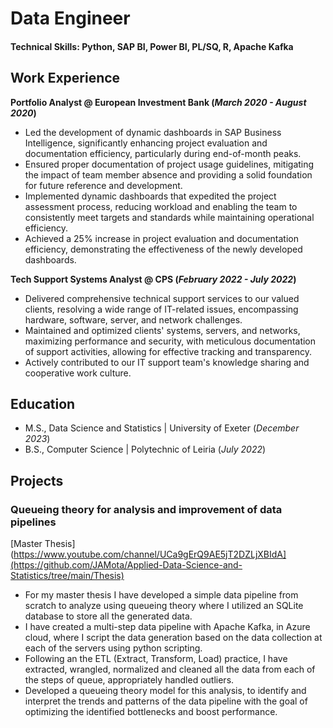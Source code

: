 # Data Engineer

#### Technical Skills: Python, SAP BI, Power BI, PL/SQ, R, Apache Kafka

## Work Experience
**Portfolio Analyst @ European Investment Bank (_March 2020 - August 2020_)**
- Led the development of dynamic dashboards in SAP Business Intelligence, significantly enhancing project evaluation and documentation efficiency, particularly during end-of-month peaks. 
-	Ensured proper documentation of project usage guidelines, mitigating the impact of team member absence and providing a solid foundation for future reference and development.
-	Implemented dynamic dashboards that expedited the project assessment process, reducing workload and enabling the team to consistently meet targets and standards while maintaining operational efficiency. 
-	Achieved a 25% increase in project evaluation and documentation efficiency, demonstrating the effectiveness of the newly developed dashboards.


**Tech Support Systems Analyst @ CPS (_February 2022 - July 2022_)**
-	Delivered comprehensive technical support services to our valued clients, resolving a wide range of IT-related issues, encompassing hardware, software, server, and network challenges. 
-	Maintained and optimized clients' systems, servers, and networks, maximizing performance and security, with meticulous documentation of support activities, allowing for effective tracking and transparency. 
-	Actively contributed to our IT support team's knowledge sharing and cooperative work culture.

## Education					       		
- M.S., Data Science and Statistics	| University of Exeter (_December 2023_)	 			        		
- B.S., Computer Science | Polytechnic of Leiria (_July 2022_)

## Projects
### Queueing theory for analysis and improvement of data pipelines

[Master Thesis](https://www.youtube.com/channel/UCa9gErQ9AE5jT2DZLjXBIdA](https://github.com/JAMota/Applied-Data-Science-and-Statistics/tree/main/Thesis)
- For my master thesis I have developed a simple data pipeline from scratch to analyze using queueing theory where I
utilized an SQLite database to store all the generated data.
- I have created a multi-step data pipeline with Apache Kafka, in Azure cloud, where I script the data generation based
on the data collection at each of the servers using python scripting.
- Following an the ETL (Extract, Transform, Load) practice, I have extracted, wrangled, normalized and cleaned all the
data from each of the steps of queue, appropriately handled outliers.
- Developed a queueing theory model for this analysis, to identify and interpret the trends and patterns of the data
pipeline with the goal of optimizing the identified bottlenecks and boost performance.

<!-- ### project 2 -->

<!--
**JAMota/JAMota** is a ✨ _special_ ✨ repository because its `README.md` (this file) appears on your GitHub profile.

Here are some ideas to get you started:

- 🔭 I’m currently working on ...
- 🌱 I’m currently learning ...
- 👯 I’m looking to collaborate on ...
- 🤔 I’m looking for help with ...
- 💬 Ask me about ...
- 📫 How to reach me: ...
- 😄 Pronouns: ...
- ⚡ Fun fact: ...
-->
